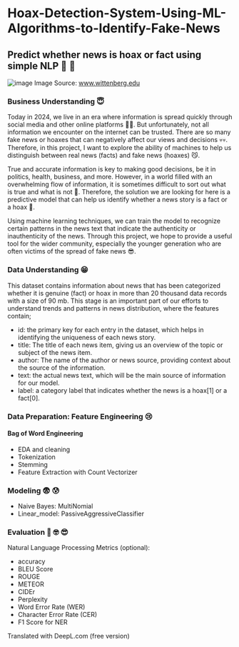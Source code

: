 # Hoax-Detection-System-Using-ML-Algorithms-to-Identify-Fake-News

## Predict whether news is hoax or fact using simple NLP 🤨 🧐

![image](https://github.com/roniantoniius/Hoax-Detection-System-Using-ML-Algorithms-to-Identify-Fake-News/assets/121453378/a1c6a960-7490-43d0-8d9d-9f68eed85c52)
Image Source: www.wittenberg.edu

### Business Understanding 😇 

Today in 2024, we live in an era where information is spread quickly through social media and other online platforms 🤖🤖. But unfortunately, not all information we encounter on the internet can be trusted. There are so many fake news or hoaxes that can negatively affect our views and decisions 💀💀. Therefore, in this project, I want to explore the ability of machines to help us distinguish between real news (facts) and fake news (hoaxes) 😼.

True and accurate information is key to making good decisions, be it in politics, health, business, and more. However, in a world filled with an overwhelming flow of information, it is sometimes difficult to sort out what is true and what is not 🥺. Therefore, the solution we are looking for here is a predictive model that can help us identify whether a news story is a fact or a hoax 🤗.

Using machine learning techniques, we can train the model to recognize certain patterns in the news text that indicate the authenticity or inauthenticity of the news. Through this project, we hope to provide a useful tool for the wider community, especially the younger generation who are often victims of the spread of fake news 😎.



### Data Understanding 😁
This dataset contains information about news that has been categorized whether it is genuine (fact) or hoax in more than 20 thousand data records with a size of 90 mb. This stage is an important part of our efforts to understand trends and patterns in news distribution, where the features contain;
- id: the primary key for each entry in the dataset, which helps in identifying the uniqueness of each news story.
- title: The title of each news item, giving us an overview of the topic or subject of the news item.
- author: The name of the author or news source, providing context about the source of the information.
- text: the actual news text, which will be the main source of information for our model.
- label: a category label that indicates whether the news is a hoax[1] or a fact[0].

### Data Preparation: Feature Engineering 😢
#### Bag of Word Engineering
- EDA and cleaning
- Tokenization
- Stemming
- Feature Extraction with Count Vectorizer

### Modeling 😨 😰
- Naive Bayes: MultiNomial
- Linear_model: PassiveAggressiveClassifier

### Evaluation 🧐 🤓 😎
Natural Language Processing Metrics (optional):
- accuracy
- BLEU Score
- ROUGE
- METEOR
- CIDEr
- Perplexity
- Word Error Rate (WER)
- Character Error Rate (CER)
- F1 Score for NER

Translated with DeepL.com (free version)
